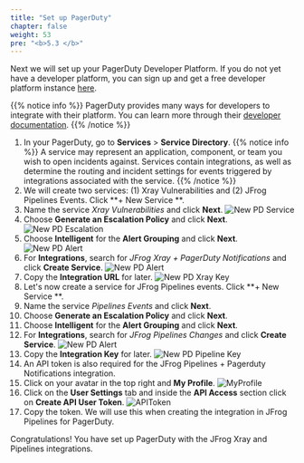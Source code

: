 ```yaml
---
title: "Set up PagerDuty"
chapter: false
weight: 53
pre: "<b>5.3 </b>"
---
```


Next we will set up your PagerDuty Developer Platform. If you do not yet have a developer platform, you can sign up and get a free developer platform instance [here](https://developer.pagerduty.com/sign-up/).

{{% notice info %}}
PagerDuty provides many ways for developers to integrate with their platform. You can learn more through their [developer documentation](https://developer.pagerduty.com/docs/get-started/getting-started/).
{{% /notice %}}

1. In your PagerDuty, go to **Services** > **Service Directory**.
{{% notice info %}}
A service may represent an application, component, or team you wish to open incidents against. Services contain integrations, as well as determine the routing and incident settings for events triggered by integrations associated with the service.
{{% /notice %}}
2. We will create two services: (1) Xray Vulnerabilities and (2) JFrog Pipelines Events. Click **+ New Service **.
3. Name the service _Xray Vulnerabilities_ and click **Next**.
   ![New PD Service](/images/newpdservice.png)
4. Choose **Generate an Escalation Policy** and click **Next**.
   ![New PD Escalation](/images/newpdescalation.png)
5. Choose **Intelligent** for the **Alert Grouping** and click **Next**.
   ![New PD Alert](/images/pdalertgrouping.png)
6. For **Integrations**, search for _JFrog Xray + PagerDuty Notifications_ and click **Create Service**.
   ![New PD Alert](/images/pdxray.png)
7. Copy the **Integration URL** for later.
   ![New PD Xray Key](/images/pdxraykey.png)
8. Let's now create a service for JFrog Pipelines events. Click **+ New Service **.
9. Name the service _Pipelines Events_ and click **Next**.
10. Choose **Generate an Escalation Policy** and click **Next**.
11. Choose **Intelligent** for the **Alert Grouping** and click **Next**.
12. For **Integrations**, search for _JFrog Pipelines Changes_ and click **Create Service**.
   ![New PD Alert](/images/pdpipelines.png)
13. Copy the **Integration Key** for later.
   ![New PD Pipeline Key](/images/pdpipelinekey.png)
14. An API token is also required for the JFrog Pipelines + Pagerduty Notifications integration.
15. Click on your avatar in the top right and **My Profile**.
   ![MyProfile](/images/MyProfile.png)
17. Click on the **User Settings** tab and inside the **API Access** section click on **Create API User Token**.
   ![APIToken](/images/APIToken.png)
18. Copy the token. We will use this when creating the integration in JFrog Pipelines for PagerDuty.
    
Congratulations! You have set up PagerDuty with the JFrog Xray and Pipelines integrations.
